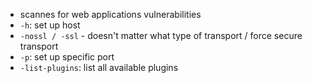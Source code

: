 - scannes for web applications vulnerabilities
- `-h`: set up host
- `-nossl / -ssl` - doesn't matter what type of transport / force secure transport
- `-p`: set up specific port
- `-list-plugins`: list all available plugins 
